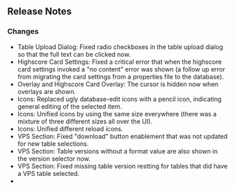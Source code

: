 ## Release Notes

### Changes

- Table Upload Dialog: Fixed radio checkboxes in the table upload dialog so that the full text can be clicked now.
- Highscore Card Settings: Fixed a critical error that when the highscore card settings invoked a "no content" error was shown (a follow up error from migrating the card settings from a properties file to the database). 
- Overlay and Highscore Card Overlay: The cursor is hidden now when overlays are shown.
- Icons: Replaced ugly database-edit icons with a pencil icon, indicating general editing of the selected item.
- Icons: Unified icons by using the same size everywhere (there was a mixture of three different sizes all over the UI).
- Icons: Unified different reload icons.
- VPS Section: Fixed "download" button enablement that was not updated for new table selections.
- VPS Section: Table versions without a format value are also shown in the version selector now.
- VPS Section: Fixed missing table version restting for tables that did have a VPS table selected.
- 